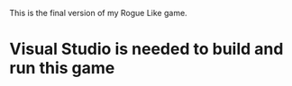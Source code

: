 This is the final version of my Rogue Like game.

Visual Studio is needed to build and run this game
===============
